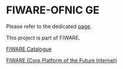# FIWARE-OFNIC GE
Please refer to the dedicated [page](http://catalogue.fiware.org/enablers/network-information-and-control-ofnic).

This project is part of FIWARE.



[FIWARE Catalogue](http://catalogue.fiware.org/)

[FIWARE (Core Platform of the Future Internet)](https://www.fiware.org/)
